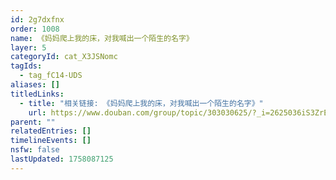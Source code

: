 ```yaml
---
id: 2g7dxfnx
order: 1008
name: 《妈妈爬上我的床，对我喊出一个陌生的名字》
layer: 5
categoryId: cat_X3JSNomc
tagIds:
  - tag_fC14-UDS
aliases: []
titledLinks:
  - title: "相关链接: 《妈妈爬上我的床，对我喊出一个陌生的名字》"
    url: https://www.douban.com/group/topic/303030625/?_i=2625036iS3ZrEE
parent: ""
relatedEntries: []
timelineEvents: []
nsfw: false
lastUpdated: 1758087125
---
```


